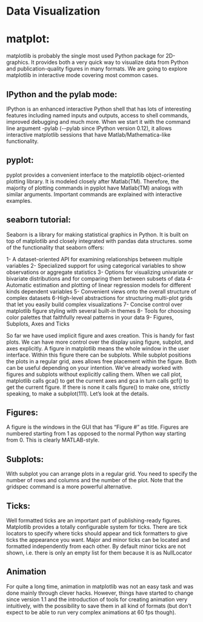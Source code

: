 # Data Visualization

# matplot:

matplotlib is probably the single most used Python package for 2D-graphics. It provides both a very quick way to visualize data from Python and publication-quality figures in many formats. We are going to explore matplotlib in interactive mode covering most common cases.

## IPython and the pylab mode:

IPython is an enhanced interactive Python shell that has lots of interesting features including named inputs and outputs, access to shell commands, improved debugging and much more. When we start it with the command line argument -pylab (--pylab since IPython version 0.12), it allows interactive matplotlib sessions that have Matlab/Mathematica-like functionality.

## pyplot:

pyplot provides a convenient interface to the matplotlib object-oriented plotting library. It is modeled closely after Matlab(TM). Therefore, the majority of plotting commands in pyplot have Matlab(TM) analogs with similar arguments. Important commands are explained with interactive examples.

## seaborn tutorial:

Seaborn is a library for making statistical graphics in Python. It is built on top of matplotlib and closely integrated with pandas data structures.
some of the functionality that seaborn offers:

1- A dataset-oriented API for examining relationships between multiple variables
2- Specialized support for using categorical variables to show observations or aggregate statistics
3- Options for visualizing univariate or bivariate distributions and for comparing them between subsets of data
4- Automatic estimation and plotting of linear regression models for different kinds dependent variables
5- Convenient views onto the overall structure of complex datasets
6-High-level abstractions for structuring multi-plot grids that let you easily build complex visualizations
7- Concise control over matplotlib figure styling with several built-in themes
8- Tools for choosing color palettes that faithfully reveal patterns in your data
9- Figures, Subplots, Axes and Ticks

So far we have used implicit figure and axes creation. This is handy for fast plots. We can have more control over the display using figure, subplot, and axes explicitly. A figure in matplotlib means the whole window in the user interface. Within this figure there can be subplots. While subplot positions the plots in a regular grid, axes allows free placement within the figure. Both can be useful depending on your intention. We’ve already worked with figures and subplots without explicitly calling them. When we call plot, matplotlib calls gca() to get the current axes and gca in turn calls gcf() to get the current figure. If there is none it calls figure() to make one, strictly speaking, to make a subplot(111). Let’s look at the details.

## Figures:

A figure is the windows in the GUI that has “Figure #” as title. Figures are numbered starting from 1 as opposed to the normal Python way starting from 0. This is clearly MATLAB-style.

## Subplots:

With subplot you can arrange plots in a regular grid. You need to specify the number of rows and columns and the number of the plot. Note that the gridspec command is a more powerful alternative.

## Ticks:

Well formatted ticks are an important part of publishing-ready figures. Matplotlib provides a totally configurable system for ticks. There are tick locators to specify where ticks should appear and tick formatters to give ticks the appearance you want. Major and minor ticks can be located and formatted independently from each other. By default minor ticks are not shown, i.e. there is only an empty list for them because it is as NullLocator

## Animation

For quite a long time, animation in matplotlib was not an easy task and was done mainly through clever hacks. However, things have started to change since version 1.1 and the introduction of tools for creating animation very intuitively, with the possibility to save them in all kind of formats (but don’t expect to be able to run very complex animations at 60 fps though).
